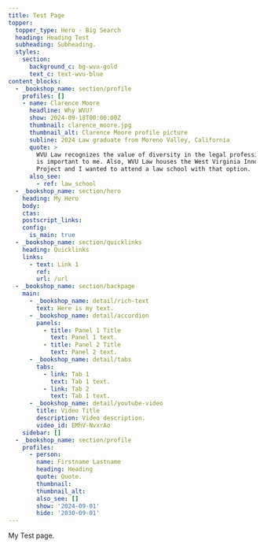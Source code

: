 ```yaml
---
title: Test Page
topper:
  topper_type: Hero - Big Search
  heading: Heading Test
  subheading: Subheading.
  styles:
    section:
      background_c: bg-wvu-gold
      text_c: text-wvu-blue
content_blocks:
  - _bookshop_name: section/profile
    profiles: []
    - name: Clarence Moore
      headline: Why WVU?
      show: 2024-09-18T00:00:00Z
      thumbnail: clarence_moore.jpg
      thumbnail_alt: Clarence Moore profile picture
      subline: 2024 Law graduate from Moreno Valley, California
      quote: >
        WVU Law recognizes the value of diversity in the legal profession, which
        is important to me. Also, WVU Law houses the West Virginia Innocence
        Project and I wanted to attend a law school with that option.
      also_see:
        - ref: law_school
  - _bookshop_name: section/hero
    heading: My Hero
    body:
    ctas:
    postscript_links:
    config:
      is_main: true
  - _bookshop_name: section/quicklinks
    heading: Quicklinks
    links:
      - text: Link 1
        ref:
        url: /url
  - _bookshop_name: section/backpage
    main:
      - _bookshop_name: detail/rich-text
        text: Here is my text.
      - _bookshop_name: detail/accordion
        panels:
          - title: Panel 1 Title
            text: Panel 1 text.
          - title: Panel 2 Title
            text: Panel 2 text.
      - _bookshop_name: detail/tabs
        tabs:
          - link: Tab 1
            text: Tab 1 text.
          - link: Tab 2
            text: Tab 1 text.
      - _bookshop_name: detail/youtube-video
        title: Video Title
        description: Video description.
        video_id: EMhV-NvxrAo
    sidebar: []
  - _bookshop_name: section/profile
    profiles:
      - person:
        name: Firstname Lastname
        heading: Heading
        quote: Quote.
        thumbnail:
        thumbnail_alt:
        also_see: []
        show: '2024-09-01'
        hide: '2030-09-01'
---
```

My Test page.